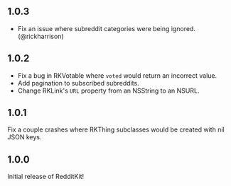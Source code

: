 ## 1.0.3

* Fix an issue where subreddit categories were being ignored. (@rickharrison)

## 1.0.2

* Fix a bug in RKVotable where `voted` would return an incorrect value.
* Add pagination to subscribed subreddits.
* Change RKLink's `URL` property from an NSString to an NSURL.

## 1.0.1

Fix a couple crashes where RKThing subclasses would be created with nil JSON keys.

## 1.0.0

Initial release of RedditKit!
